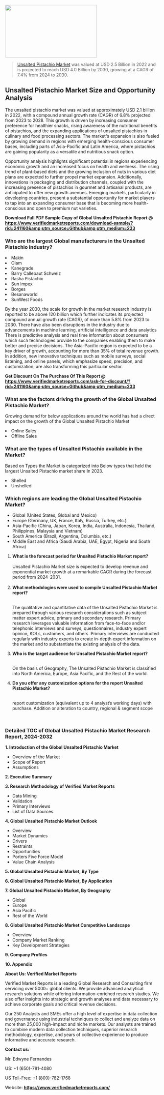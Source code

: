 <img src="https://ffe5etoiles.com/wp-content/uploads/2024/12/MST1-300x171.png" alt="" width="300" height="171" class="alignnone size-medium wp-image-20088" /><blockquote><p><p><a href="https://www.verifiedmarketreports.com/download-sample/?rid=241160&utm_source=Github&utm_medium=233" target="_blank">Unsalted Pistachio Market</a> was valued at USD 2.5 Billion in 2022 and is projected to reach USD 4.0 Billion by 2030, growing at a CAGR of 7.4% from 2024 to 2030.</p></blockquote><p><h2>Unsalted Pistachio Market Size and Opportunity Analysis</h2><p>The unsalted pistachio market was valued at approximately USD 2.1 billion in 2022, with a compound annual growth rate (CAGR) of 6.8% projected from 2023 to 2028. This growth is driven by increasing consumer preference for healthier snacks, rising awareness of the nutritional benefits of pistachios, and the expanding applications of unsalted pistachios in culinary and food processing sectors. The market's expansion is also fueled by growing demand in regions with emerging health-conscious consumer bases, including parts of Asia-Pacific and Latin America, where pistachios are gaining popularity as a versatile and nutritious snack option.</p><p>Opportunity analysis highlights significant potential in regions experiencing economic growth and an increased focus on health and wellness. The rising trend of plant-based diets and the growing inclusion of nuts in various diet plans are expected to further propel market expansion. Additionally, innovations in packaging and distribution channels, coupled with the increasing presence of pistachios in gourmet and artisanal products, are anticipated to offer new growth avenues. Emerging markets, particularly in developing countries, present a substantial opportunity for market players to tap into an expanding consumer base that is becoming more health-conscious and open to premium nut varieties.</p></p><p class=""><strong>Download Full PDF Sample Copy of Global Unsalted Pistachio Report @ <a href="https://www.verifiedmarketreports.com/download-sample/?rid=241160&amp;utm_source=Github&amp;utm_medium=233" target="_blank">https://www.verifiedmarketreports.com/download-sample/?rid=241160&amp;utm_source=Github&amp;utm_medium=233</a></strong></p><h3 id="" class="">Who are the largest Global manufacturers in the Unsalted Pistachio industry?</h3><p><li>Makin</li><li> Olam</li><li> Kanegrade</li><li> Barry Callebaut Schweiz</li><li> Rasha Pistachio</li><li> Sun Impex</li><li> Borges</li><li> Besanaworld</li><li> SunWest Foods</li></p><div class=""><div class="" dir="" data-message-author-role="" data-message-id="" data-message-model-slug=""><div class=""><div class=""><div class=""><div class="" dir="" data-message-author-role="" data-message-id="" data-message-model-slug=""><div class=""><div class=""><p>By the year 2030, the scale for growth in the market research industry is reported to be above 120 billion which further indicates its projected compound annual growth rate (CAGR), of more than 5.8% from 2023 to 2030. There have also been disruptions in the industry due to advancements in machine learning, artificial intelligence and data analytics There is predictive analysis and real time information about consumers which such technologies provide to the companies enabling them to make better and precise decisions. The Asia-Pacific region is expected to be a key driver of growth, accounting for more than 35% of total revenue growth. In addition, new innovative techniques such as mobile surveys, social listening, and online panels, which emphasize speed, precision, and customization, are also transforming this particular sector.</p><p><strong>Get Discount On The Purchase Of This Report @&nbsp; <a href="https://www.verifiedmarketreports.com/ask-for-discount/?rid=241160&amp;utm_source=Github&amp;utm_medium=233" target="_blank">https://www.verifiedmarketreports.com/ask-for-discount/?rid=241160&amp;utm_source=Github&amp;utm_medium=233</a></strong></p></div></div></div></div></div></div></div></div><h3 id="" class="">What are the factors driving the growth of the Global Unsalted Pistachio Market?</h3><p id="" class="">Growing demand for below applications around the world has had a direct impact on the growth of the Global Unsalted Pistachio Market</p><p id="" class=""><li>Online Sales</li><li> Offline Sales</li></p><h3 id="" class="">What are the types of Unsalted Pistachio available in the Market?</h3><p id="" class="">Based on Types the Market is categorized into Below types that held the largest Unsalted Pistachio market share In 2023.</p><p id="" class=""><li>Shelled</li><li> Unshelled</li></p><h3 id="" class="">Which regions are leading the Global Unsalted Pistachio Market?</h3><ul><li>Global (United States, Global and Mexico)</li><li>Europe (Germany, UK, France, Italy, Russia, Turkey, etc.)</li><li>Asia-Pacific (China, Japan, Korea, India, Australia, Indonesia, Thailand, Philippines, Malaysia and Vietnam)</li><li>South America (Brazil, Argentina, Columbia, etc.)</li><li>Middle East and Africa (Saudi Arabia, UAE, Egypt, Nigeria and South Africa)</li></ul><p><ol><li><strong>What is the forecast period for Unsalted Pistachio Market report?<br /></strong><br /><span data-sheets-root="1" data-sheets-value="{&quot;1&quot;:2,&quot;2&quot;:&quot;XXXX size is expected to develop revenue and exponential market growth at a remarkable CAGR during the forecast period from 2024&ndash;2030.&quot;}" data-sheets-userformat="{&quot;2&quot;:12674,&quot;4&quot;:{&quot;1&quot;:2,&quot;2&quot;:16776960},&quot;10&quot;:2,&quot;11&quot;:0,&quot;15&quot;:&quot;Arial&quot;,&quot;16&quot;:12}">Unsalted Pistachio Market size is expected to develop revenue and exponential market growth at a remarkable CAGR during the forecast period from 2024&ndash;2031.</span><br /><br /></li><li><strong>What methodologies were used to compile Unsalted Pistachio Market report?<br /><br /></strong><p>The qualitative and quantitative data of the&nbsp;Unsalted Pistachio Market is prepared through various research considerations such as subject matter expert advice, primary and secondary research. Primary research leverages valuable information from face-to-face and/or telephonic interviews and surveys, questionnaires, industry expert opinion, KOLs, customers, and others. Primary interviews are conducted regularly with industry experts to create in-depth expert information on the market and to substantiate the existing analysis of the data.&nbsp;</p></li><li><strong>Who is the target audience for Unsalted Pistachio Market report?<br /><br /></strong><p>On the basis of Geography, The&nbsp;Unsalted Pistachio Market is classified into North America, Europe, Asia Pacific, and the Rest of the world.</p></li><li><strong>Do you offer any customization options for the report Unsalted Pistachio Market?<br /><br /></strong><p>report customization (equivalent up to 4 analyst&rsquo;s working days) with purchase. Addition or alteration to country, regional &amp; segment scope</p><p>&nbsp;</p></li></ol></p><h3 id="" class="">Detailed TOC of Global Unsalted Pistachio Market Research Report, 2024-2032</h3><p id="" class=""><strong>1. Introduction of the Global Unsalted Pistachio Market</strong></p><ul><li>Overview of the Market</li><li>Scope of Report</li><li>Assumptions</li></ul><p id="" class=""><strong>2. Executive Summary</strong></p><p id="" class=""><strong>3. Research Methodology of&nbsp;Verified Market Reports</strong></p><ul><li>Data Mining</li><li>Validation</li><li>Primary Interviews</li><li>List of Data Sources</li></ul><p id="" class=""><strong>4. Global Unsalted Pistachio Market Outlook</strong></p><ul><li>Overview</li><li>Market Dynamics</li><li>Drivers</li><li>Restraints</li><li>Opportunities</li><li>Porters Five Force Model</li><li>Value Chain Analysis</li></ul><p id="" class=""><strong>5. Global Unsalted Pistachio Market, By&nbsp;Type</strong></p><p id="" class=""><strong>6. Global Unsalted Pistachio Market, By Application</strong></p><p id="" class=""><strong>7. Global Unsalted Pistachio Market, By Geography</strong></p><ul><li>Global</li><li>Europe</li><li>Asia Pacific</li><li>Rest of the World</li></ul><p id="" class=""><strong>8. Global Unsalted Pistachio Market Competitive Landscape</strong></p><ul><li>Overview</li><li>Company Market Ranking</li><li>Key Development Strategies</li></ul><p id="" class=""><strong>9. Company Profiles</strong></p><p id="" class=""><strong>10. Appendix</strong></p><p id="" class=""><strong>About Us: Verified Market Reports</strong></p><p id="" class="">Verified Market Reports is a leading Global Research and Consulting firm servicing over 5000+ global clients. We provide advanced analytical research solutions while offering information-enriched research studies. We also offer insights into strategic and growth analyses and data necessary to achieve corporate goals and critical revenue decisions.</p><p id="" class="">Our 250 Analysts and SMEs offer a high level of expertise in data collection and governance using industrial techniques to collect and analyze data on more than 25,000 high-impact and niche markets. Our analysts are trained to combine modern data collection techniques, superior research methodology, expertise, and years of collective experience to produce informative and accurate research.</p><p id="" class=""><strong>Contact us:</strong></p><p id="" class="">Mr. Edwyne Fernandes</p><p id="" class="">US: +1 (650)-781-4080</p><p id="" class="">US Toll-Free: +1 (800)-782-1768</p><p id="" class="">Website: <a target="" data-test-app-aware-link=""><strong>https://www.verifiedmarketreports.com/</strong></a></p>
